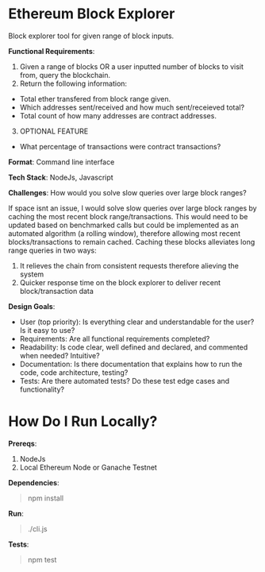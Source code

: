 # Ethereum Block Explorer
Block explorer tool for given range of block inputs.


<b>Functional Requirements</b>:
1. Given a range of blocks OR a user inputted number of blocks to visit from, query the blockchain.
2. Return the following information:
  - Total ether transfered from block range given.
  - Which addresses sent/received and how much sent/receieved total?
  - Total count of how many addresses are contract addresses.
3. OPTIONAL FEATURE
  - What percentage of transactions were contract transactions?


<b>Format</b>:
Command line interface


<b>Tech Stack</b>:
NodeJs, Javascript


<b>Challenges</b>: How would you solve slow queries over large block ranges?  


If space isnt an issue, I would solve slow queries over large block ranges by caching the most recent block range/transactions.
This would need to be updated based on benchmarked calls but could be implemented as an automated algorithm (a rolling window), therefore allowing most recent blocks/transactions to remain cached. Caching these blocks alleviates long range queries in two ways: 
1. It relieves the chain from consistent requests therefore alieving the system  
2. Quicker response time on the block explorer to deliver recent block/transaction data


<b>Design Goals</b>:
- User (top priority): Is everything clear and understandable for the user? Is it easy to use?
- Requirements: Are all functional requirements completed?
- Readability: Is code clear, well defined and declared, and commented when needed? Intuitive? 
- Documentation: Is there documentation that explains how to run the code, code architecture, testing?
- Tests: Are there automated tests? Do these test edge cases and functionality?


# How Do I Run Locally?
<b>Prereqs</b>:  
1. NodeJs
2. Local Ethereum Node or Ganache Testnet 
  
<b>Dependencies</b>:  
> npm install 


<b>Run</b>:  
> ./cli.js 


<b>Tests</b>:
> npm test


